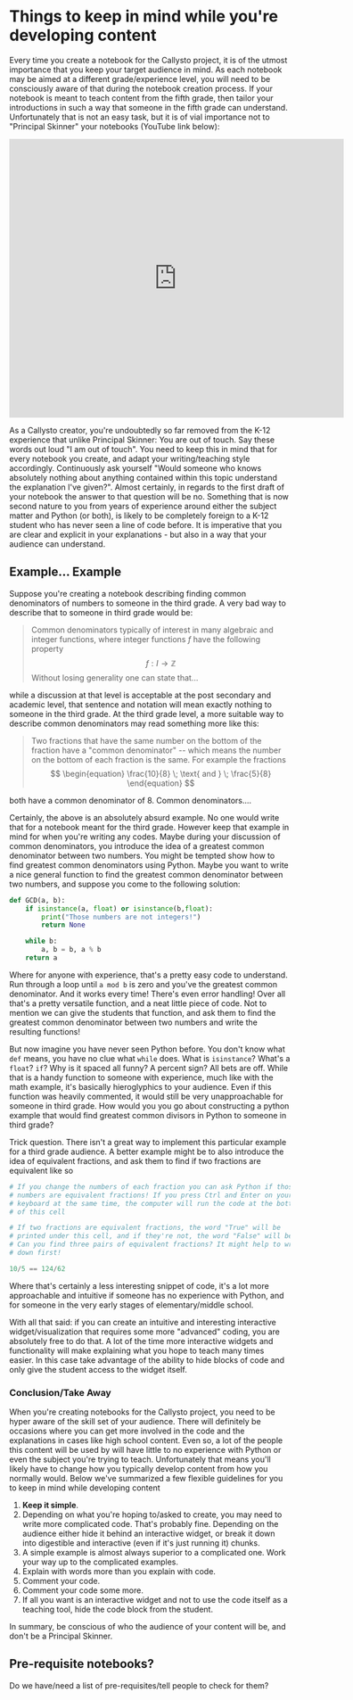 # Things to keep in mind while you're developing content
   Every time you create a notebook for the Callysto project, it is of the utmost importance that you keep your target audience in mind. As each notebook may be aimed at a different grade/experience level, you will need to be consciously aware of that during the notebook creation process. If your notebook is meant to teach content from the fifth grade, then tailor your introductions in such a way that someone in the fifth grade can understand. Unfortunately that is not an easy task, but it is of vial importance not to "Principal Skinner" your notebooks (YouTube link below):

   <iframe
       width="600"
       height="500"
       src="http://www.youtube.com/watch?v=HMqZ2PPOLik"
       frameborder="0"
       allowfullscreen>
   </iframe>


   As a Callysto creator, you're undoubtedly so far removed from the K-12 experience that unlike Principal Skinner: You are out of touch. Say these words out loud "I am out of touch". You need to keep this in mind that for every notebook you create, and adapt your writing/teaching style accordingly. Continuously ask yourself "Would someone who knows absolutely nothing about anything contained within this topic understand the explanation I've given?". Almost certainly, in regards to the first draft of your notebook the answer to that question will be no. Something that is now second nature to you from years of experience around either the subject matter and Python (or both), is likely to be completely foreign to a K-12 student who has never seen a line of code before. It is imperative that you are clear and explicit in your explanations - but also in a way that your audience can understand.

 ## Example... Example

 Suppose you're creating a notebook describing finding common denominators of numbers to someone in the third grade. A very bad way to describe that to someone in third grade would be:
 > Common denominators typically of interest in many algebraic and integer functions, where integer functions $f$ have the following property
$$
 \begin{equation}
 f:  I \rightarrow \mathbb{Z}
 \end{equation}
$$
 Without losing generality one can state that...

while a discussion at that level is acceptable at the post secondary and academic level, that sentence and notation will mean exactly nothing to someone in the third grade. At the third grade level, a more suitable way to describe common denominators may read something more like this:
> Two fractions that have the same number on the bottom of the fraction  have a "common denominator" -- which means the number on the bottom of each fraction is the same. For example the fractions
$$
\begin{equation}
\frac{10}{8} \; \text{ and } \; \frac{5}{8}
\end{equation}
$$

both have a common denominator of 8. Common denominators....



Certainly, the above is an absolutely absurd example. No one would write that for a notebook meant for the third grade. However keep that example in mind for when you're writing any codes. Maybe during your discussion of common denominators, you introduce the idea of a greatest common denominator between two numbers. You might be tempted show how to find greatest common denominators using Python. Maybe you want to write a nice general function to find the greatest common denominator between two numbers, and suppose you come to the following solution:

```Python
def GCD(a, b):
    if isinstance(a, float) or isinstance(b,float):
        print("Those numbers are not integers!")
        return None

    while b:
        a, b = b, a % b
    return a
```

Where for anyone with experience, that's a pretty easy code to understand. Run through a loop until `a mod b` is zero and you've the greatest common denominator.  And it works every time! There's even error handling! Over all that's a pretty versatile function, and a neat little piece of code. Not to mention we can give the students that function, and ask them to find the greatest common denominator between two numbers and write the resulting functions!

But now imagine you have never seen Python before. You don't know what `def` means, you have no clue what `while` does. What is `isinstance`? What's a `float`? `if`? Why is it spaced all funny? A percent sign? All bets are off. While that is a handy function to someone with experience, much like with the math example, it's basically hieroglyphics to your audience. Even if this function was heavily commented, it would still be very unapproachable for someone in third grade. How would you you go about constructing a python example that would find greatest common divisors in Python to someone in third grade?

Trick question. There isn't a great way to implement this particular example for a third grade audience. A better example might be to also introduce the idea of equivalent fractions, and ask them to find if two fractions are equivalent like so

```Python
# If you change the numbers of each fraction you can ask Python if those
# numbers are equivalent fractions! If you press Ctrl and Enter on your
# keyboard at the same time, the computer will run the code at the bottom
# of this cell

# If two fractions are equivalent fractions, the word "True" will be
# printed under this cell, and if they're not, the word "False" will be printed.
# Can you find three pairs of equivalent fractions? It might help to write them
# down first!

10/5 == 124/62
```

Where that's certainly a less interesting snippet of code, it's a lot more approachable and intuitive if someone has no experience with Python, and for someone in the very early stages of elementary/middle school.

With all that said: if you can create an intuitive and interesting interactive widget/visualization that requires some more "advanced" coding, you are absolutely free to do that. A lot of the time more interactive widgets and functionality will make explaining what you hope to teach many times easier. In this case take advantage of the ability to hide blocks of code and only give the student access to the widget itself.

### Conclusion/Take Away

When you're creating notebooks for the Callysto project, you need to be hyper aware of the skill set of your audience. There will definitely be occasions where you can get more involved in the code and the explanations in cases like high school content. Even so, a lot of the people this content will be used by will have little to no experience with Python or even the subject you're trying to teach. Unfortunately that means you'll likely have to change how you typically develop content from how you normally would. Below we've summarized a few flexible guidelines for you to keep in mind while developing content

1. **Keep it simple**.
2. Depending on what you're hoping to/asked to create, you may need to write more complicated code. That's probably fine. Depending on the audience either hide it behind an interactive widget, or break it down into digestible and interactive (even if it's just running it) chunks.
3. A simple example is almost always superior to a complicated one. Work your way up to the complicated examples.
4. Explain with words more than you explain with code.
5. Comment your code.
6. Comment your code some more.
7. If all you want is an interactive widget and not to use the code itself as a teaching tool, hide the code block from the student.

In summary, be conscious of who the audience of your content will be, and don't be a Principal Skinner.



## Pre-requisite notebooks?
Do we have/need a list of pre-requisites/tell people to check for them?
